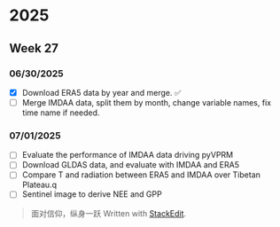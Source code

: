 # 2025
## Week 27
### 06/30/2025
- [x] Download ERA5 data by year and merge. :white_check_mark:
- [ ] Merge IMDAA data, split them by month, change variable names, fix time name if needed.

### 07/01/2025
- [ ] Evaluate the performance of IMDAA data driving pyVPRM
- [ ]  Download GLDAS data, and evaluate with IMDAA and ERA5
- [ ] Compare T and radiation between ERA5 and IMDAA over Tibetan Plateau.q
- [ ] Sentinel image to derive NEE and GPP  

> 面对信仰，纵身一跃
> Written with [StackEdit](https://stackedit.io/).
<!--stackedit_data:
eyJoaXN0b3J5IjpbMTIzMTIxODAzNCwtMTcyNzMyNzk3NywxMD
c1NTEyNTIyLDYyODUzODI0M119
-->